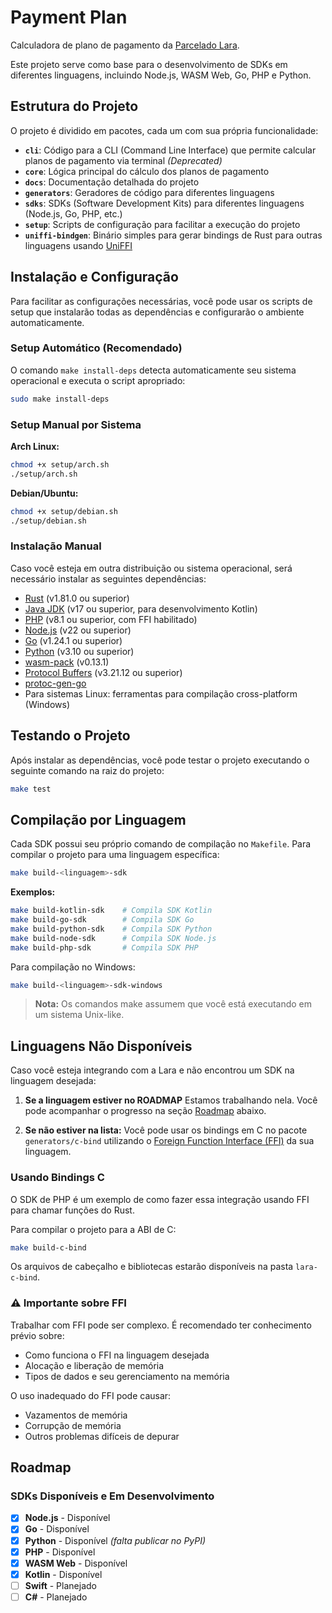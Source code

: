 # Payment Plan

Calculadora de plano de pagamento da [Parcelado Lara](https://parceladolara.com.br).

Este projeto serve como base para o desenvolvimento de SDKs em diferentes linguagens, incluindo Node.js, WASM Web, Go, PHP e Python.

## Estrutura do Projeto

O projeto é dividido em pacotes, cada um com sua própria funcionalidade:

- **`cli`**: Código para a CLI (Command Line Interface) que permite calcular planos de pagamento via terminal _(Deprecated)_
- **`core`**: Lógica principal do cálculo dos planos de pagamento
- **`docs`**: Documentação detalhada do projeto
- **`generators`**: Geradores de código para diferentes linguagens
- **`sdks`**: SDKs (Software Development Kits) para diferentes linguagens (Node.js, Go, PHP, etc.)
- **`setup`**: Scripts de configuração para facilitar a execução do projeto
- **`uniffi-bindgen`**: Binário simples para gerar bindings de Rust para outras linguagens usando [UniFFI](https://github.com/mozilla/uniffi-rs)

## Instalação e Configuração

Para facilitar as configurações necessárias, você pode usar os scripts de setup que instalarão todas as dependências e configurarão o ambiente automaticamente.

### Setup Automático (Recomendado)

O comando `make install-deps` detecta automaticamente seu sistema operacional e executa o script apropriado:

```bash
sudo make install-deps
```

### Setup Manual por Sistema

**Arch Linux:**

```bash
chmod +x setup/arch.sh
./setup/arch.sh
```

**Debian/Ubuntu:**

```bash
chmod +x setup/debian.sh
./setup/debian.sh
```

### Instalação Manual

Caso você esteja em outra distribuição ou sistema operacional, será necessário instalar as seguintes dependências:

- [Rust](https://www.rust-lang.org/tools/install) (v1.81.0 ou superior)
- [Java JDK](https://openjdk.org/) (v17 ou superior, para desenvolvimento Kotlin)
- [PHP](https://www.php.net/downloads) (v8.1 ou superior, com FFI habilitado)
- [Node.js](https://nodejs.org/en/download/) (v22 ou superior)
- [Go](https://go.dev/doc/install) (v1.24.1 ou superior)
- [Python](https://www.python.org/downloads/) (v3.10 ou superior)
- [wasm-pack](https://rustwasm.github.io/) (v0.13.1)
- [Protocol Buffers](https://protobuf.dev/) (v3.21.12 ou superior)
- [protoc-gen-go](https://github.com/protocolbuffers/protobuf-go)
- Para sistemas Linux: ferramentas para compilação cross-platform (Windows)

## Testando o Projeto

Após instalar as dependências, você pode testar o projeto executando o seguinte comando na raiz do projeto:

```bash
make test
```

## Compilação por Linguagem

Cada SDK possui seu próprio comando de compilação no `Makefile`. Para compilar o projeto para uma linguagem específica:

```bash
make build-<linguagem>-sdk
```

**Exemplos:**

```bash
make build-kotlin-sdk    # Compila SDK Kotlin
make build-go-sdk        # Compila SDK Go
make build-python-sdk    # Compila SDK Python
make build-node-sdk      # Compila SDK Node.js
make build-php-sdk       # Compila SDK PHP
```

Para compilação no Windows:

```bash
make build-<linguagem>-sdk-windows
```

> **Nota:** Os comandos make assumem que você está executando em um sistema Unix-like.

## Linguagens Não Disponíveis

Caso você esteja integrando com a Lara e não encontrou um SDK na linguagem desejada:

1. **Se a linguagem estiver no ROADMAP** Estamos trabalhando nela. Você pode acompanhar o progresso na seção [Roadmap](#roadmap) abaixo.

2. **Se não estiver na lista:** Você pode usar os bindings em C no pacote `generators/c-bind` utilizando o [Foreign Function Interface (FFI)](https://en.wikipedia.org/wiki/Foreign_function_interface) da sua linguagem.

### Usando Bindings C

O SDK de PHP é um exemplo de como fazer essa integração usando FFI para chamar funções do Rust.

Para compilar o projeto para a ABI de C:

```bash
make build-c-bind
```

Os arquivos de cabeçalho e bibliotecas estarão disponíveis na pasta `lara-c-bind`.

### ⚠️ Importante sobre FFI

Trabalhar com FFI pode ser complexo. É recomendado ter conhecimento prévio sobre:

- Como funciona o FFI na linguagem desejada
- Alocação e liberação de memória
- Tipos de dados e seu gerenciamento na memória

O uso inadequado do FFI pode causar:

- Vazamentos de memória
- Corrupção de memória
- Outros problemas difíceis de depurar

## Roadmap

### SDKs Disponíveis e Em Desenvolvimento

- [x] **Node.js** - Disponível
- [x] **Go** - Disponível
- [x] **Python** - Disponível _(falta publicar no PyPI)_
- [x] **PHP** - Disponível
- [x] **WASM Web** - Disponível
- [x] **Kotlin** - Disponível
- [ ] **Swift** - Planejado
- [ ] **C#** - Planejado
